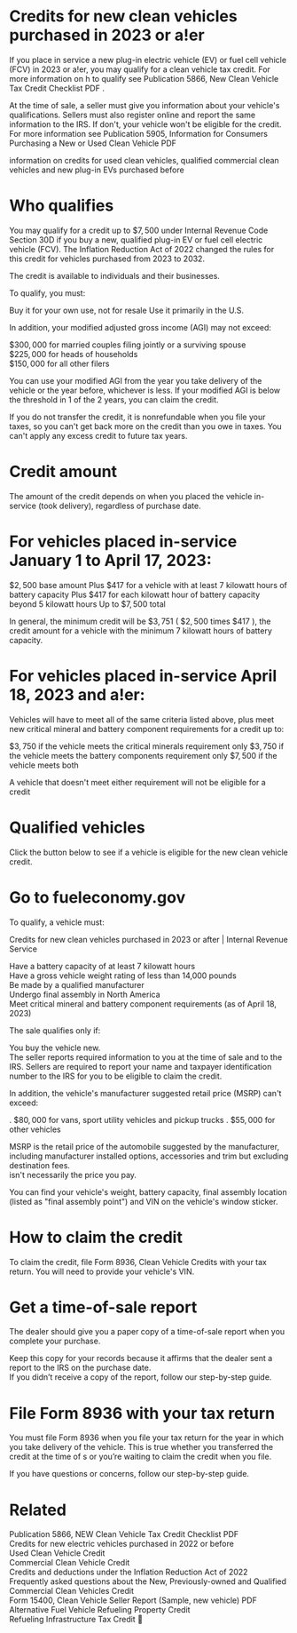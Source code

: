 # Credits for new clean vehicles purchased in 2023 or a!er  

If you place in service a new plug-in electric vehicle (EV) or fuel cell vehicle (FCV) in 2023 or a!er, you may qualify for a clean vehicle tax credit. For more information on h to qualify see Publication 5866, New Clean Vehicle Tax Credit Checklist PDF .  

At the time of sale, a seller must give you information about your vehicle's qualifications. Sellers must also register online and report the same information to the IRS. If don't, your vehicle won't be eligible for the credit. For more information see Publication 5905, Information for Consumers Purchasing a New or Used Clean Vehicle PDF  

information on credits for used clean vehicles, qualified commercial clean vehicles and new plug-in EVs purchased before  

# Who qualifies  

You may qualify for a credit up to $\$7,500$ under Internal Revenue Code Section 30D if you buy a new, qualified plug-in EV or fuel cell electric vehicle (FCV). The Inflation Reduction Act of 2022 changed the rules for this credit for vehicles purchased from 2023 to 2032.  

The credit is available to individuals and their businesses.  

To qualify, you must:  

Buy it for your own use, not for resale Use it primarily in the U.S.  

In addition, your modified adjusted gross income (AGI) may not exceed:  

$\$300,000$ for married couples filing jointly or a surviving spouse   
$\$225,000$ for heads of households   
$\$150,000$ for all other filers  

You can use your modified AGI from the year you take delivery of the vehicle or the year before, whichever is less. If your modified AGI is below the threshold in 1 of the 2 years, you can claim the credit.  

If you do not transfer the credit, it is nonrefundable when you file your taxes, so you can't get back more on the credit than you owe in taxes. You can't apply any excess credit to future tax years.  

# Credit amount  

The amount of the credit depends on when you placed the vehicle in-service (took delivery), regardless of purchase date.  

# For vehicles placed in-service January 1 to April 17, 2023:  

$\$2,500$ base amount Plus $\$417$ for a vehicle with at least 7 kilowatt hours of battery capacity Plus $\$417$ for each kilowatt hour of battery capacity beyond 5 kilowatt hours Up to $\$7,500$ total  

In general, the minimum credit will be $\$3,751$ ( $\$2,500$ times $\$417$ ), the credit amount for a vehicle with the minimum 7 kilowatt hours of battery capacity.  

# For vehicles placed in-service April 18, 2023 and a!er:  

Vehicles will have to meet all of the same criteria listed above, plus meet new critical mineral and battery component requirements for a credit up to:  

$\$3,750$ if the vehicle meets the critical minerals requirement only $\$3,750$ if the vehicle meets the battery components requirement only $\$7,500$ if the vehicle meets both  

A vehicle that doesn't meet either requirement will not be eligible for a credit  

# Qualified vehicles  

Click the button below to see if a vehicle is eligible for the new clean vehicle credit.  

# Go to fueleconomy.gov  

To qualify, a vehicle must:  

Credits for new clean vehicles purchased in 2023 or after | Internal Revenue Service  

Have a battery capacity of at least 7 kilowatt  hours   
Have a gross vehicle weight rating of less than 14,000 pounds   
Be made by a qualified manufacturer   
Undergo final assembly in North America   
Meet critical mineral and battery component requirements (as of April 18, 2023)  

The sale qualifies only if:  

You buy the vehicle new.   
The seller reports required information to you at the time of sale and to the IRS. Sellers are required to report your name and taxpayer identification number to the IRS for you to be eligible to claim the credit.  

In addition, the vehicle's manufacturer suggested retail price (MSRP) can't exceed:  

. $\$80,000$ for vans, sport utility vehicles and pickup trucks . $\$55,000$ for other vehicles  

MSRP is the retail price of the automobile suggested by the manufacturer, including manufacturer installed options, accessories and trim but excluding destination fees.   
isn't necessarily the price you pay.  

You can find your vehicle's weight, battery capacity, final assembly location (listed as "final assembly point") and VIN on the vehicle's window sticker.  

# How to claim the credit  

To claim the credit, file Form 8936, Clean Vehicle Credits with your tax return. You will need to provide your vehicle's VIN.  

# Get a time-of-sale report  

The dealer should give you a paper copy of a time-of-sale report when you complete your purchase.  

Keep this copy for your records because it affirms that the dealer sent a report to the IRS on the purchase date.   
If you didn’t receive a copy of the report, follow our step-by-step guide.  

# File Form 8936 with your tax return  

You must file Form 8936 when you file your tax return for the year in which you take delivery of the vehicle. This is true whether you transferred the credit at the time of s or you’re waiting to claim the credit when you file.  

If you have questions or concerns, follow our step-by-step guide.  

# Related  

Publication 5866, NEW Clean Vehicle Tax Credit Checklist PDF   
Credits for new electric vehicles purchased in 2022 or before   
Used Clean Vehicle Credit   
Commercial Clean Vehicle Credit   
Credits and deductions under the Inflation Reduction Act of 2022   
Frequently asked questions about the New, Previously-owned and Qualified Commercial Clean Vehicles Credit   
Form 15400, Clean Vehicle Seller Report (Sample, new vehicle) PDF   
Alternative Fuel Vehicle Refueling Property Credit   
Refueling Infrastructure Tax Credit   